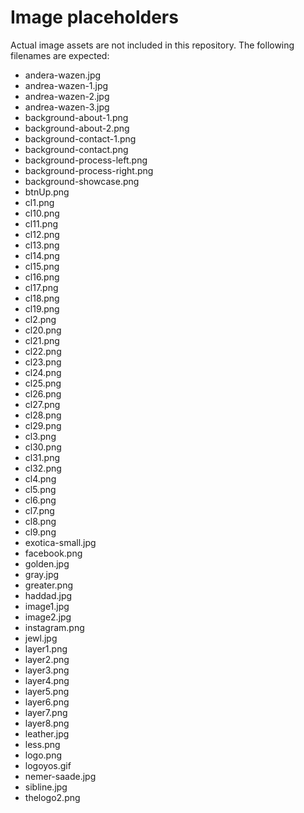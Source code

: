 # Image placeholders

Actual image assets are not included in this repository.
The following filenames are expected:
- andera-wazen.jpg
- andrea-wazen-1.jpg
- andrea-wazen-2.jpg
- andrea-wazen-3.jpg
- background-about-1.png
- background-about-2.png
- background-contact-1.png
- background-contact.png
- background-process-left.png
- background-process-right.png
- background-showcase.png
- btnUp.png
- cl1.png
- cl10.png
- cl11.png
- cl12.png
- cl13.png
- cl14.png
- cl15.png
- cl16.png
- cl17.png
- cl18.png
- cl19.png
- cl2.png
- cl20.png
- cl21.png
- cl22.png
- cl23.png
- cl24.png
- cl25.png
- cl26.png
- cl27.png
- cl28.png
- cl29.png
- cl3.png
- cl30.png
- cl31.png
- cl32.png
- cl4.png
- cl5.png
- cl6.png
- cl7.png
- cl8.png
- cl9.png
- exotica-small.jpg
- facebook.png
- golden.jpg
- gray.jpg
- greater.png
- haddad.jpg
- image1.jpg
- image2.jpg
- instagram.png
- jewl.jpg
- layer1.png
- layer2.png
- layer3.png
- layer4.png
- layer5.png
- layer6.png
- layer7.png
- layer8.png
- leather.jpg
- less.png
- logo.png
- logoyos.gif
- nemer-saade.jpg
- sibline.jpg
- thelogo2.png
